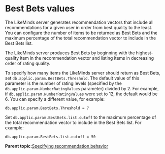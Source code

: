 # Best Bets values

The LikeMinds server generates recommendation vectors that include all recommendations for a given user in order from best quality to the least. You can configure the number of items to be returned as Best Bets and the maximum percentage of the total recommendation vector to include in the Best Bets list.

The LikeMinds server produces Best Bets by beginning with the highest-quality item in the recommendation vector and listing items in decreasing order of rating quality.

To specify how many items the LikeMinds server should return as Best Bets, set `db.applic.param.BestBets.Threshold`. The default value of this parameter is the number of rating levels \(specified by the `db.applic.param.NumberRatingValues` parameter\) divided by 2. For example, if `db.applic.param.NumberRatingValues` were set to 12, the default would be 6. You can specify a different value, for example:

```
db.applic.param.BestBets.Threshold = 7
```

Set `db.applic.param.BestBets.list.cutoff` to the maximum percentage of the total recommendation vector to include in the Best Bets list. For example:

```
db.applic.param.BestBets.list.cutoff = 50
```

**Parent topic:**[Specifying recommendation behavior](../pzn/pzn_specify_recommendation_behavior.md)

